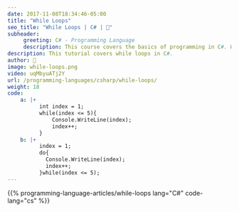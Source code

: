 ```yaml
---
date: 2017-11-08T18:34:46-05:00
title: "While Loops"
seo_title: "While Loops | C# | 🦒"
subheader:
     greeting: C# - Programming Language
     description: This course covers the basics of programming in C#. Work your way through the videos/articles and I'll teach you everything you need to know to start your programming journey!
description: This tutorial covers while loops in C#.
author: 🦒
image: while-loops.png
video: uqMbyuATj2Y
url: /programming-languages/csharp/while-loops/
weight: 18
code:
    a: |+
          int index = 1;
          while(index <= 5){
              Console.WriteLine(index);
              index++;
          }
    b: |+
          index = 1;
          do{
            Console.WriteLine(index);
            index++;
          }while(index <= 5);
---
```


{{% programming-language-articles/while-loops lang="C#" code-lang="cs" %}}
